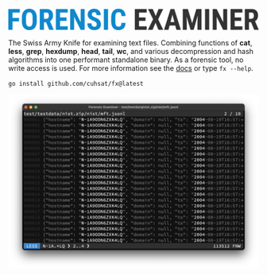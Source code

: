 ![](assets/fx.png "Forensic Examiner")

The Swiss Army Knife for examining text files. Combining functions of **cat**, **less**, **grep**, **hexdump**, **head**, **tail**, **wc**, and various decompression and hash algorithms into one performant standalone binary. As a forensic tool, no write access is used. For more information see the [docs](docs) or type `fx --help`.

```console
go install github.com/cuhsat/fx@latest
```

![](assets/demo.png "Demo")
